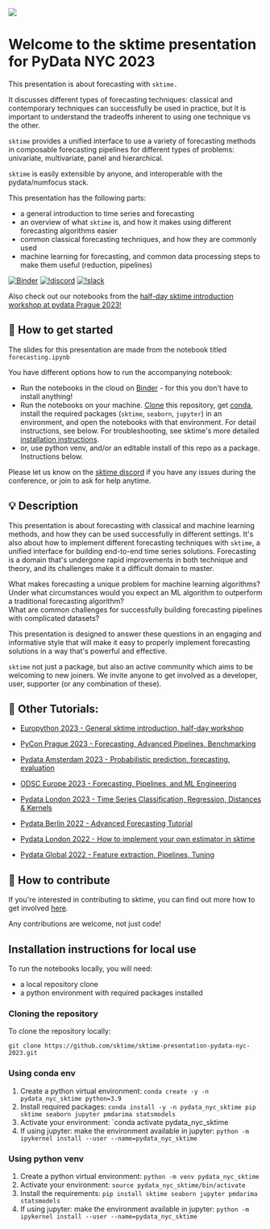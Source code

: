 ![](images/team.jpg)

Welcome to the sktime presentation for PyData NYC 2023
======================================================

This presentation is about forecasting with `sktime.`

It discusses different types of forecasting techniques: classical and contemporary techniques can successfully be used in practice, but it is important to understand the tradeoffs inherent to using one technique vs the other.

`sktime` provides a unified interface to use a variety of forecasting methods in composable forecasting pipelines for different types of problems: univariate, multivariate, panel and hierarchical.

`sktime` is easily extensible by anyone, and interoperable with the pydata/numfocus stack.

This presentation has the following parts:

* a general introduction to time series and forecasting
* an overview of what `sktime` is, and how it makes using different forecasting algorithms easier
* common classical forecasting techniques, and how they are commonly used
* machine learning for forecasting, and common data processing steps to make them useful (reduction, pipelines)

[sktime]: https://sktime.net

[![Binder](https://mybinder.org/badge_logo.svg)](https://mybinder.org/v2/gh/sktime/sktime-presentation-pydata-nyc-2023/main?filepath=notebooks) [![!discord](https://img.shields.io/static/v1?logo=discord&label=discord&message=chat&color=lightgreen)](https://discord.com/invite/54ACzaFsn7) [![!slack](https://img.shields.io/static/v1?logo=linkedin&label=LinkedIn&message=news&color=lightblue)](https://www.linkedin.com/company/scikit-time/)

Also check out our notebooks from the [half-day sktime introduction workshop at pydata Prague 2023!](https://github.com/sktime/sktime-workshop-pydata-prague-2023)

## :rocket: How to get started

The slides for this presentation are made from the notebook titled `forecasting.ipynb` 

You have different options how to run the accompanying notebook:

* Run the notebooks in the cloud on [Binder] - for this you don't have to install anything!
* Run the notebooks on your machine. [Clone] this repository, get [conda], install the required packages (`sktime`, `seaborn`, `jupyter`) in an environment, and open the notebooks with that environment. For detail instructions, see below. For troubleshooting, see sktime's more detailed [installation instructions].
* or, use python venv, and/or an editable install of this repo as a package. Instructions below.

[Binder]: https://mybinder.org/v2/gh/sktime/sktime-presentation-pydata-nyc-2023/main?filepath=notebooks
[clone]: https://help.github.com/en/github/creating-cloning-and-archiving-repositories/cloning-a-repository
[conda]: https://docs.conda.io/en/latest/
[installation instructions]: https://www.sktime.net/en/latest/installation.html

Please let us know on the [sktime discord](https://discord.com/invite/54ACzaFsn7) if you have any issues during the conference, or join to ask for help anytime.

## :bulb: Description

This presentation is about forecasting with classical and machine learning methods, and how they can be used successfully in different settings.  It's also about how to implement different forecasting techniques with `sktime`, a unified interface for building end-to-end time series solutions.  Forecasting is a domain that's undergone rapid improvements in both technique and theory, and its challenges make it a difficult domain to master.  

What makes forecasting a unique problem for machine learning algorithms?  
Under what circumstances would you expect an ML algorithm to outperform a traditional forecasting algorithm?  
What are common challenges for successfully building forecasting pipelines with complicated datasets?

This presentation is designed to answer these questions in an engaging and informative style that will make it easy to properly implement forecasting solutions in a way that's powerful and effective.

`sktime` not just a package, but also an active community which aims to be welcoming to new joiners.
We invite anyone to get involved as a developer, user, supporter (or any combination of these).

## :movie_camera: Other Tutorials:

- [Europython 2023 - General sktime introduction, half-day workshop](https://github.com/sktime/sktime-tutorial-europython-2023)

- [PyCon Prague 2023 - Forecasting, Advanced Pipelines, Benchmarking](https://github.com/sktime/sktime-workshop-pydata-prague-2023)

- [Pydata Amsterdam 2023 - Probabilistic prediction, forecasting, evaluation](https://github.com/sktime/sktime-tutorial-pydata-Amsterdam-2023)

- [ODSC Europe 2023 - Forecasting, Pipelines, and ML Engineering](https://github.com/sktime/sktime-tutorial-ODSC-Europe-2023/tree/main)

- [Pydata London 2023 - Time Series Classification, Regression, Distances & Kernels](https://github.com/sktime/sktime-tutorial-pydata-london-2023)

- [Pydata Berlin 2022 - Advanced Forecasting Tutorial](https://www.youtube.com/watch?v=4Rf9euAhjNc)

- [Pydata London 2022 - How to implement your own estimator in sktime](https://www.youtube.com/watch?v=S_3ewcvs_pg)

- [Pydata Global 2022 - Feature extraction, Pipelines, Tuning](https://github.com/sktime/sktime-tutorial-pydata-global-2022)


## :wave: How to contribute

If you're interested in contributing to sktime, you can find out more how to get involved [here](https://www.sktime.net/en/latest/get_involved.html).

Any contributions are welcome, not just code!

## Installation instructions for local use

To run the notebooks locally, you will need:

* a local repository clone
* a python environment with required packages installed

### Cloning the repository

To clone the repository locally:

`git clone https://github.com/sktime/sktime-presentation-pydata-nyc-2023.git`

### Using conda env

1. Create a python virtual environment:
`conda create -y -n pydata_nyc_sktime python=3.9`
2. Install required packages:
`conda install -y -n pydata_nyc_sktime pip sktime seaborn jupyter pmdarima statsmodels`
3. Activate your environment:
`conda activate pydata_nyc_sktime
4. If using jupyter: make the environment available in jupyter:
`python -m ipykernel install --user --name=pydata_nyc_sktime`

### Using python venv

1. Create a python virtual environment:
`python -m venv pydata_nyc_sktime`
2. Activate your environment:
`source pydata_nyc_sktime/bin/activate`
3. Install the requirements:
`pip install sktime seaborn jupyter pmdarima statsmodels`
4. If using jupyter: make the environment available in jupyter:
`python -m ipykernel install --user --name=pydata_nyc_sktime`
